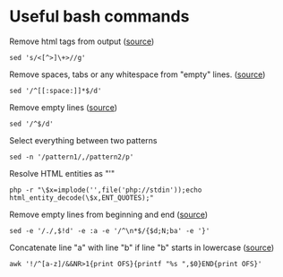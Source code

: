 # Useful bash commands
Remove html tags from output ([source](https://stackoverflow.com/questions/7593481/delete-html-tags-in-sed-or-similar))
```
sed 's/<[^>]\+>//g'
```

Remove spaces, tabs or any whitespace from "empty" lines. ([source](https://stackoverflow.com/questions/16414410/delete-empty-lines-using-sed)) 
```
sed '/^[[:space:]]*$/d'
```

Remove empty lines ([source](https://stackoverflow.com/questions/16414410/delete-empty-lines-using-sed))
```
sed '/^$/d'
```

Select everything between two patterns
```
sed -n '/pattern1/,/pattern2/p'
```

Resolve HTML entities as "&#039;"
```
php -r "\$x=implode('',file('php://stdin'));echo html_entity_decode(\$x,ENT_QUOTES);"
```

Remove empty lines from beginning and end ([source](https://unix.stackexchange.com/questions/552188/how-to-remove-empty-lines-from-beginning-and-end-of-file))
```
sed -e '/./,$!d' -e :a -e '/^\n*$/{$d;N;ba' -e '}'
```

Concatenate line "a" with line "b" if line "b" starts in lowercase ([source](https://stackoverflow.com/questions/17021770/move-line-which-matches-pattern-to-previous-line))
```
awk '!/^[a-z]/&&NR>1{print OFS}{printf "%s ",$0}END{print OFS}'
```
